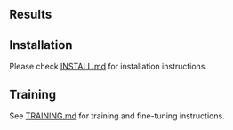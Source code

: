 ## Results 

## Installation
Please check [INSTALL.md](INSTALL.md) for installation instructions. 

## Training
See [TRAINING.md](TRAINING.md) for training and fine-tuning instructions.
